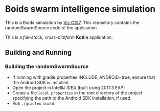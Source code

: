 # Boids swarm intelligence simulation

This is a Boids simulation by [Vic C137](mailto:vic.c137.a@gmail.com). This repository contains the randomSwarmSource code of the application.

This is a *full-stack, cross-platform* **Kotlin** application.


## Building and Running

### Building the randomSwarmSource

 * If running with gradle.properties INCLUDE_ANDROID=true, ensure that the Android SDK is installed
 * Open the project in IntelliJ IDEA (built using 2017.3 EAP)
 * Create a file `local.properties` in the root directory of the project specifying the path to the Android SDK installation, if used.
 * Run `./gradlew build`




